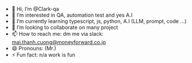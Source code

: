 - 👋 Hi, I’m @Clark-qa
- 👀 I’m interested in QA, automation test and yes A.I
- 🌱 I’m currently learning typescript, js, python, A.I (LLM, prompt, code ...)
- 💞️ I’m looking to collaborate on many project 
- 📫 How to reach me: dm me via slack: mai.thanh.cuong@moneyforward.co.jp
- 😄 Pronouns: (Mr.)
- ⚡ Fun fact: n/a work is fun

<!---
Clark-qa/Clark-qa is a ✨ special ✨ repository because its `README.md` (this file) appears on your GitHub profile.
You can click the Preview link to take a look at your changes.
--->
